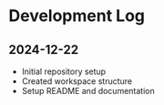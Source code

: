 # Development Log

## 2024-12-22
- Initial repository setup
- Created workspace structure
- Setup README and documentation
